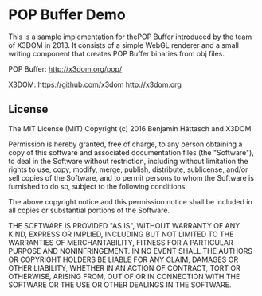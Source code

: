 POP Buffer Demo
===============

This is a sample implementation for thePOP Buffer introduced by the team of X3DOM in 2013. It consists of a simple WebGL renderer and a small writing component that creates POP Buffer binaries from obj files.

POP Buffer: 
http://x3dom.org/pop/

X3DOM: 
https://github.com/x3dom 
http://x3dom.org


License
-------

The MIT License (MIT)
Copyright (c) 2016 Benjamin Hättasch and X3DOM

Permission is hereby granted, free of charge, to any person obtaining a copy of this software and associated documentation files (the "Software"), to deal in the Software without restriction, including without limitation the rights to use, copy, modify, merge, publish, distribute, sublicense, and/or sell copies of the Software, and to permit persons to whom the Software is furnished to do so, subject to the following conditions:

The above copyright notice and this permission notice shall be included in all copies or substantial portions of the Software.

THE SOFTWARE IS PROVIDED "AS IS", WITHOUT WARRANTY OF ANY KIND, EXPRESS OR IMPLIED, INCLUDING BUT NOT LIMITED TO THE WARRANTIES OF MERCHANTABILITY, FITNESS FOR A PARTICULAR PURPOSE AND NONINFRINGEMENT. IN NO EVENT SHALL THE AUTHORS OR COPYRIGHT HOLDERS BE LIABLE FOR ANY CLAIM, DAMAGES OR OTHER LIABILITY, WHETHER IN AN ACTION OF CONTRACT, TORT OR OTHERWISE, ARISING FROM, OUT OF OR IN CONNECTION WITH THE SOFTWARE OR THE USE OR OTHER DEALINGS IN THE SOFTWARE.
